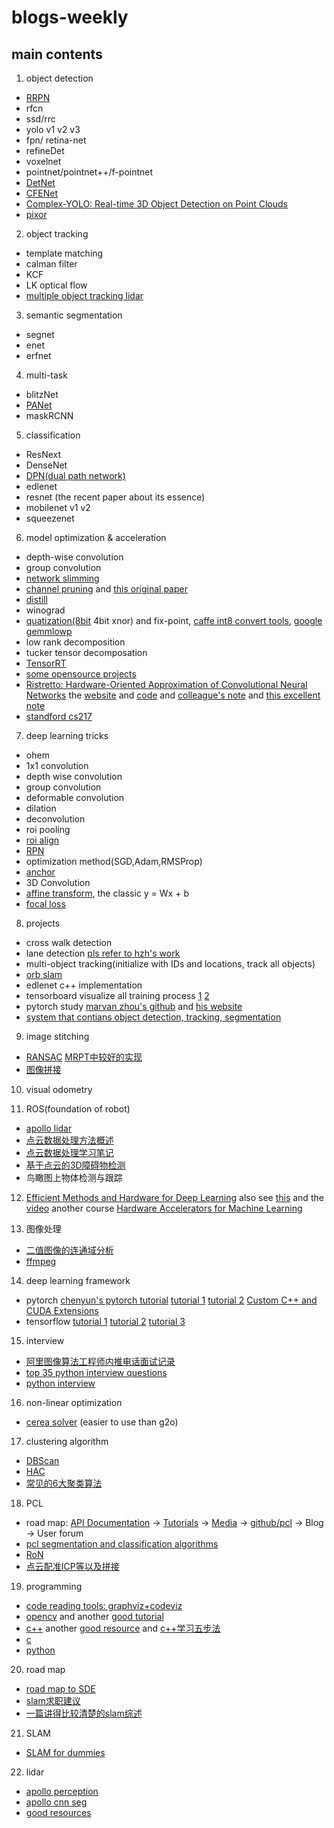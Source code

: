 # blogs-weekly

## main contents
1. object detection
  - [RRPN](https://github.com/mjq11302010044/RRPN)
  - rfcn
  - ssd/rrc
  - yolo v1 v2 v3
  - fpn/ retina-net
  - refineDet
  - voxelnet
  - pointnet/pointnet++/f-pointnet
  - [DetNet](https://zhuanlan.zhihu.com/p/39702482)
  - [CFENet](https://blog.csdn.net/nwu_NBL/article/details/81087567)
  - [Complex-YOLO: Real-time 3D Object Detection on Point Clouds](https://arxiv.org/abs/1803.06199)
  - [pixor](http://www.cs.toronto.edu/~byang/projects/pixor/pixor_poster.pdf)

2. object tracking
  - template matching
  - calman filter 
  - KCF
  - LK optical flow
  - [multiple object tracking lidar](https://github.com/praveen-palanisamy/multiple-object-tracking-lidar/issues)


3. semantic segmentation
  - segnet
  - enet
  - erfnet

4. multi-task
  - blitzNet
  - [PANet](https://blog.csdn.net/u011974639/article/details/79595179)
  - maskRCNN
  
5. classification
  - ResNext
  - DenseNet
  - [DPN(dual path network) ](https://blog.csdn.net/u014380165/article/details/75676216)
  - edlenet
  - resnet (the recent paper about its essence)
  - mobilenet v1 v2
  - squeezenet
  
6. model optimization & acceleration
  - depth-wise convolution
  - group convolution
  - [network slimming](https://blog.csdn.net/u014380165/article/details/79969132)
  - [channel pruning](https://blog.csdn.net/u014380165/article/details/79811779) and [this original paper](https://github.com/yihui-he/channel-pruning)
  - [distill](https://github.com/NervanaSystems/distiller)
  - winograd
  - [quatization(8bit](https://zhuanlan.zhihu.com/p/42811261) 4bit xnor) and fix-point, [caffe int8 convert tools](https://github.com/BUG1989/caffe-int8-convert-tools), [google gemmlowp](https://github.com/google/gemmlowp/blob/master/doc/low-precision.md)
  - low rank decomposition
  - tucker tensor decomposation
  - [TensorRT](https://github.com/chenzhi1992/TensorRT-SSD)
  - [some opensource projects](https://blog.csdn.net/zhangjunhit/article/details/78901976)
  - [Ristretto: Hardware-Oriented Approximation of Convolutional Neural Networks](https://arxiv.org/pdf/1605.06402.pdf) the [website](http://ristretto.lepsucd.com/) and [code](https://github.com/pmgysel/caffe) and [colleague's note](https://blog.csdn.net/yingpeng_zhong/article/details/78232693) and [this excellent note](https://blog.csdn.net/xiaoxiaowenqiang/article/details/81713131)
  - [standford cs217](https://cs217.stanford.edu/)

7. deep learning tricks
  - ohem
  - 1x1 convolution
  - depth wise convolution
  - group convolution
  - deformable convolution
  - dilation
  - deconvolution
  - roi pooling
  - [roi align](https://blog.csdn.net/u011918382/article/details/79455407)
  - [RPN](https://blog.csdn.net/u014380165/article/details/80380669)
  - optimization method(SGD,Adam,RMSProp)
  - [anchor](https://blog.csdn.net/u014380165/article/details/80379812)
  - 3D Convolution
  - [affine transform](https://www.matongxue.com/madocs/244.html), the classic y = Wx + b
  - [focal loss](https://blog.csdn.net/qq_34564947/article/details/77200104)
  
 8. projects
  - cross walk detection
  - lane detection   [pls refer to hzh's work](https://zhouxiaofan.github.io/)
  - multi-object tracking(initialize with IDs and locations, track all objects)
  - [orb slam](https://blog.csdn.net/u010128736/article/list/1)
  - edlenet c++ implementation
  - tensorboard visualize all training process [1](http://tensorboardx.readthedocs.io/en/latest/tutorial_zh.html#id1) [2](https://github.com/lanpa/tensorboardX)
  - pytorch study [marvan zhou's github](https://github.com/MorvanZhou/PyTorch-Tutorial) and [his website](https://morvanzhou.github.io/tutorials/machine-learning/torch/)
  - [system that contians object detection, tracking, segmentation](https://github.com/GustavZ/realtime_object_detection)

 9. image stitching
  - [RANSAC](https://blog.csdn.net/zinnc/article/details/52319716) [MRPT中较好的实现](https://github.com/zhouxiaofan/mrpt/blob/master/libs/math/src/ransac.cpp)
  - [图像拼接](https://www.zhihu.com/question/20512919/answer/24912005)
 10. visual odometry
 
 11. ROS(foundation of robot)
  - [apollo lidar](https://blog.csdn.net/qq_33801763/article/details/79092240)
  - [点云数据处理方法概述](http://www.p-chao.com/2017-06-11/%E7%82%B9%E4%BA%91%E6%95%B0%E6%8D%AE%E5%A4%84%E7%90%86%E6%96%B9%E6%B3%95%E6%A6%82%E8%BF%B0/)
  - [点云数据处理学习笔记](https://blog.csdn.net/xs1997/article/details/78501120)
  - [基于点云的3D障碍物检测](https://blog.csdn.net/qq_33801763/article/details/79283017)
  - 鸟瞰图上物体检测与跟踪
  
 
 12. [Efficient Methods and Hardware for Deep Learning](https://platformlab.stanford.edu/Seminar%20Talks/retreat-2017/Song%20Han.pdf)
      also see [this](http://cs231n.stanford.edu/slides/2017/cs231n_2017_lecture15.pdf) and the [video](https://www.youtube.com/watch?v=eZdOkDtYMoo)  another course [Hardware Accelerators for Machine Learning](https://cs217.github.io/)
      
 13. 图像处理
 - [二值图像的连通域分析](https://blog.csdn.net/qq_37059483/article/details/78018539)
 - [ffmpeg](https://blog.csdn.net/leixiaohua1020/article/details/15811977)
 
 14. deep learning framework
 - pytorch [chenyun's pytorch tutorial](https://github.com/chenyuntc/pytorch-book) [tutorial 1](https://github.com/yunjey/pytorch-tutorial) [tutorial 2](https://github.com/MorvanZhou/PyTorch-Tutorial) [Custom C++ and CUDA Extensions](https://pytorch.org/tutorials/advanced/cpp_extension.html)
 - tensorflow [tutorial 1](https://github.com/yunjey/davian-tensorflow)  [tutorial 2](https://github.com/MorvanZhou/Tensorflow-Tutorial) [tutorial 3](https://github.com/MorvanZhou/Tensorflow-Computer-Vision-Tutorial)

15. interview
  - [阿里图像算法工程师内推电话面试记录](https://www.nowcoder.com/discuss/88050)
  - [top 35 python interview questions](https://data-flair.training/blogs/top-python-interview-questions-answer/)
  - [python interview](https://github.com/taizilongxu/interview_python#1-python%E7%9A%84%E5%87%BD%E6%95%B0%E5%8F%82%E6%95%B0%E4%BC%A0%E9%80%92)
  
16. non-linear optimization
  - [cerea solver](https://blog.csdn.net/wzheng92/article/details/79634069) (easier to use than g2o)
  
17. clustering algorithm
 - [DBScan](https://www.cnblogs.com/pinard/p/6208966.html)
 - [HAC](https://blog.csdn.net/eternity1118_/article/details/51520164)
 - [常见的6大聚类算法](https://blog.csdn.net/Katherine_hsr/article/details/79382249)
 
18. PCL
 - road map: [API Documentation](http://www.pointclouds.org/documentation/) -> [Tutorials](http://www.pointclouds.org/documentation/tutorials/) -> [Media](http://www.pointclouds.org/media/) -> [github/pcl](https://github.com/PointCloudLibrary/pcl) -> Blog -> User forum
 - [pcl segmentation and classification algorithms](https://blog.csdn.net/xiaoxiaowenqiang/article/details/79873816)
 - [RoN](https://www.cnblogs.com/ironstark/p/5010771.html)
 - [点云配准ICP等以及拼接](https://blog.csdn.net/Ha_ku/article/details/79755623)
 
19. programming
 - [code reading tools: graphviz+codeviz](https://abcdxyzk.github.io/blog/2016/03/21/graphviz-codeviz/)
 - [opencv](https://www.w3cschool.cn/opencv/opencv-2gnx28u3.html) and another [good tutorial](http://www.opencv.org.cn/opencvdoc/2.3.2/html/doc/tutorials/imgproc/table_of_content_imgproc/table_of_content_imgproc.html#table-of-content-imgproc)
 - [c++](https://www.w3cschool.cn/cplusplus/) another [good resource](https://github.com/jwasham/practice-cpp) and [c++学习五步法](https://www.zhihu.com/question/20410487)
 - [c](https://github.com/jwasham/practice-c)
 - [python](https://github.com/jwasham/practice-python)
 
 
20. road map
 - [road map to SDE](https://github.com/jwasham/coding-interview-university/blob/master/translations/README-cn.md)
 - [slam求职建议](https://zhuanlan.zhihu.com/p/28565563)
 - [一篇讲得比较清楚的slam综述](https://zhuanlan.zhihu.com/p/23247395)
 
21. SLAM
 - [SLAM for dummies](https://zhuanlan.zhihu.com/p/32937247)
 
22. lidar
 - [apollo perception](https://zhuanlan.zhihu.com/p/33416142)
 - [apollo cnn seg](https://zhuanlan.zhihu.com/p/35034215)
 - [good resources](https://github.com/beedotkiran/Lidar_For_AD_references)
